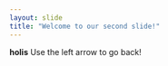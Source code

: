 ```yaml
---
layout: slide
title: "Welcome to our second slide!"
---
```

**holis**
Use the left arrow to go back!
